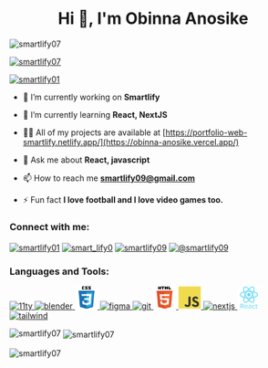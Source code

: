 <h1 align="center">Hi 👋, I'm Obinna Anosike</h1>
<p align="left"> <img src="https://komarev.com/ghpvc/?username=smartlify07&label=Profile%20views&color=0e75b6&style=flat" alt="smartlify07" /> </p>

<p align="left"> <a href="https://github.com/ryo-ma/github-profile-trophy"><img src="https://github-profile-trophy.vercel.app/?username=smartlify07" alt="smartlify07" /></a> </p>

<p align="left"> <a href="https://twitter.com/smartlify01" target="blank"><img src="https://img.shields.io/twitter/follow/smartlify01?logo=twitter&style=for-the-badge" alt="smartlify01" /></a> </p>

- 🔭 I’m currently working on **Smartlify**

- 🌱 I’m currently learning **React, NextJS**

- 👨‍💻 All of my projects are available at [https://portfolio-web-smartlify.netlify.app/](https://obinna-anosike.vercel.app/)

- 💬 Ask me about **React, javascript**

- 📫 How to reach me **smartlify09@gmail.com**

- ⚡ Fun fact **I love football and I love video games too.**

<h3 align="left">Connect with me:</h3>
<p align="left">
<a href="https://twitter.com/smartlify01" target="blank"><img align="center" src="https://raw.githubusercontent.com/rahuldkjain/github-profile-readme-generator/master/src/images/icons/Social/twitter.svg" alt="smartlify01" height="30" width="40" /></a>
<a href="https://instagram.com/smart_lify0" target="blank"><img align="center" src="https://raw.githubusercontent.com/rahuldkjain/github-profile-readme-generator/master/src/images/icons/Social/instagram.svg" alt="smart_lify0" height="30" width="40" /></a>
<a href="https://dribbble.com/smartlify09" target="blank"><img align="center" src="https://raw.githubusercontent.com/rahuldkjain/github-profile-readme-generator/master/src/images/icons/Social/dribbble.svg" alt="smartlify09" height="30" width="40" /></a>
<a href="https://medium.com/@smartlify09" target="blank"><img align="center" src="https://raw.githubusercontent.com/rahuldkjain/github-profile-readme-generator/master/src/images/icons/Social/medium.svg" alt="@smartlify09" height="30" width="40" /></a>
</p>

<h3 align="left">Languages and Tools:</h3>
<p align="left"> <a href="https://www.11ty.dev/" target="_blank" rel="noreferrer"> <img src="https://gist.githubusercontent.com/vivek32ta/c7f7bf583c1fb1c58d89301ea40f37fd/raw/f4c85cce5790758286b8f155ef9a177710b995df/11ty.svg" alt="11ty" width="40" height="40"/> </a> <a href="https://www.blender.org/" target="_blank" rel="noreferrer"> <img src="https://download.blender.org/branding/community/blender_community_badge_white.svg" alt="blender" width="40" height="40"/> </a> <a href="https://www.w3schools.com/css/" target="_blank" rel="noreferrer"> <img src="https://raw.githubusercontent.com/devicons/devicon/master/icons/css3/css3-original-wordmark.svg" alt="css3" width="40" height="40"/> </a> <a href="https://www.figma.com/" target="_blank" rel="noreferrer"> <img src="https://www.vectorlogo.zone/logos/figma/figma-icon.svg" alt="figma" width="40" height="40"/> </a> <a href="https://git-scm.com/" target="_blank" rel="noreferrer"> <img src="https://www.vectorlogo.zone/logos/git-scm/git-scm-icon.svg" alt="git" width="40" height="40"/> </a> <a href="https://www.w3.org/html/" target="_blank" rel="noreferrer"> <img src="https://raw.githubusercontent.com/devicons/devicon/master/icons/html5/html5-original-wordmark.svg" alt="html5" width="40" height="40"/> </a> <a href="https://developer.mozilla.org/en-US/docs/Web/JavaScript" target="_blank" rel="noreferrer"> <img src="https://raw.githubusercontent.com/devicons/devicon/master/icons/javascript/javascript-original.svg" alt="javascript" width="40" height="40"/> </a> <a href="https://nextjs.org/" target="_blank" rel="noreferrer"> <img src="https://cdn.worldvectorlogo.com/logos/nextjs-2.svg" alt="nextjs" width="40" height="40"/> </a> <a href="https://reactjs.org/" target="_blank" rel="noreferrer"> <img src="https://raw.githubusercontent.com/devicons/devicon/master/icons/react/react-original-wordmark.svg" alt="react" width="40" height="40"/> </a> <a href="https://tailwindcss.com/" target="_blank" rel="noreferrer"> <img src="https://www.vectorlogo.zone/logos/tailwindcss/tailwindcss-icon.svg" alt="tailwind" width="40" height="40"/> </a> </p>

<p><img align="left" src="https://github-readme-stats.vercel.app/api/top-langs?username=smartlify07&show_icons=true&locale=en&layout=compact" alt="smartlify07" /></p>

<p>&nbsp;<img align="center" src="https://github-readme-stats.vercel.app/api?username=smartlify07&show_icons=true&locale=en" alt="smartlify07" /></p>

<p><img align="center" src="https://github-readme-streak-stats.herokuapp.com/?user=smartlify07&" alt="smartlify07" /></p>

